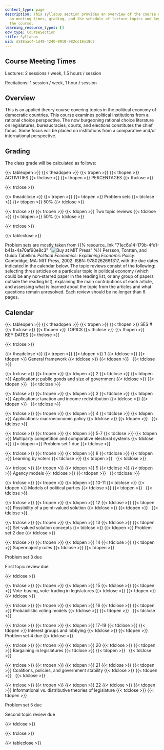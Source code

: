 ```yaml
---
content_type: page
description: This syllabus section provides an overview of the course and information
  on meeting times, grading, and the schedule of lecture topics and key dates for
  the course.
learning_resource_types: []
ocw_type: CourseSection
title: Syllabus
uid: d588aac4-1d48-4240-9910-982cd18e18d7
---
```


Course Meeting Times
--------------------

Lectures: 2 sessions / week, 1.5 hours / session

Recitations: 1 session / week, 1 hour / session

Overview
--------

This is an applied theory course covering topics in the political economy of democratic countries. This course examines political institutions from a rational choice perspective. The now burgeoning rational choice literature on legislatures, bureaucracies, courts, and elections constitutes the chief focus. Some focus will be placed on institutions from a comparative and/or international perspective.

Grading
-------

The class grade will be calculated as follows:

{{< tableopen >}}
{{< theadopen >}}
{{< tropen >}}
{{< thopen >}}
ACTIVITIES
{{< thclose >}}
{{< thopen >}}
PERCENTAGES
{{< thclose >}}

{{< trclose >}}

{{< theadclose >}}
{{< tropen >}}
{{< tdopen >}}
Problem sets
{{< tdclose >}}
{{< tdopen >}}
50%
{{< tdclose >}}

{{< trclose >}}
{{< tropen >}}
{{< tdopen >}}
Two topic reviews
{{< tdclose >}}
{{< tdopen >}}
50%
{{< tdclose >}}

{{< trclose >}}

{{< tableclose >}}

Problem sets are mostly taken from {{% resource_link "71ec6a14-179b-4fe1-b41a-4a70af90e8c3" "![Buy at MIT Press](/images/mp_logo.gif)" %}} Persson, Torsten, and Guido Tabellini. _Political Economics: Explaining Economic Policy_. Cambridge, MA: MIT Press, 2002. ISBN: 9780262661317, with the due dates indicated in the calendar below. The topic reviews consist of the following: selecting three articles on a particular topic in political economy (which could be any non-starred paper in the reading list, or any group of papers outside the reading list), explaining the main contributions of each article, and assessing what is learned about the topic from the articles and what questions remain unresolved. Each review should be no longer than 6 pages.

Calendar
--------

{{< tableopen >}}
{{< theadopen >}}
{{< tropen >}}
{{< thopen >}}
SES #
{{< thclose >}}
{{< thopen >}}
TOPICS
{{< thclose >}}
{{< thopen >}}
KEY DATES
{{< thclose >}}

{{< trclose >}}

{{< theadclose >}}
{{< tropen >}}
{{< tdopen >}}
1
{{< tdclose >}}
{{< tdopen >}}
General framework
{{< tdclose >}}
{{< tdopen >}}
 
{{< tdclose >}}

{{< trclose >}}
{{< tropen >}}
{{< tdopen >}}
2
{{< tdclose >}}
{{< tdopen >}}
Applications: public goods and size of government
{{< tdclose >}}
{{< tdopen >}}
 
{{< tdclose >}}

{{< trclose >}}
{{< tropen >}}
{{< tdopen >}}
3
{{< tdclose >}}
{{< tdopen >}}
Applications: taxation and income redistribution
{{< tdclose >}}
{{< tdopen >}}
 
{{< tdclose >}}

{{< trclose >}}
{{< tropen >}}
{{< tdopen >}}
4
{{< tdclose >}}
{{< tdopen >}}
Applications: macroeconomic policy
{{< tdclose >}}
{{< tdopen >}}
 
{{< tdclose >}}

{{< trclose >}}
{{< tropen >}}
{{< tdopen >}}
5-7
{{< tdclose >}}
{{< tdopen >}}
Multiparty competition and comparative electoral systems
{{< tdclose >}}
{{< tdopen >}}
Problem set 1 due
{{< tdclose >}}

{{< trclose >}}
{{< tropen >}}
{{< tdopen >}}
8
{{< tdclose >}}
{{< tdopen >}}
Learning by voters
{{< tdclose >}}
{{< tdopen >}}
 
{{< tdclose >}}

{{< trclose >}}
{{< tropen >}}
{{< tdopen >}}
9
{{< tdclose >}}
{{< tdopen >}}
Agency models
{{< tdclose >}}
{{< tdopen >}}
 
{{< tdclose >}}

{{< trclose >}}
{{< tropen >}}
{{< tdopen >}}
10-11
{{< tdclose >}}
{{< tdopen >}}
Models of political parties
{{< tdclose >}}
{{< tdopen >}}
 
{{< tdclose >}}

{{< trclose >}}
{{< tropen >}}
{{< tdopen >}}
12
{{< tdclose >}}
{{< tdopen >}}
Possibility of a point-valued solution
{{< tdclose >}}
{{< tdopen >}}
 
{{< tdclose >}}

{{< trclose >}}
{{< tropen >}}
{{< tdopen >}}
13
{{< tdclose >}}
{{< tdopen >}}
Set-valued solution concepts
{{< tdclose >}}
{{< tdopen >}}
Problem set 2 due
{{< tdclose >}}

{{< trclose >}}
{{< tropen >}}
{{< tdopen >}}
14
{{< tdclose >}}
{{< tdopen >}}
Supermajority rules
{{< tdclose >}}
{{< tdopen >}}


Problem set 3 due

First topic review due


{{< tdclose >}}

{{< trclose >}}
{{< tropen >}}
{{< tdopen >}}
15
{{< tdclose >}}
{{< tdopen >}}
Vote-buying, vote-trading in legislatures
{{< tdclose >}}
{{< tdopen >}}
 
{{< tdclose >}}

{{< trclose >}}
{{< tropen >}}
{{< tdopen >}}
16
{{< tdclose >}}
{{< tdopen >}}
Probabilistic voting models
{{< tdclose >}}
{{< tdopen >}}
 
{{< tdclose >}}

{{< trclose >}}
{{< tropen >}}
{{< tdopen >}}
17-19
{{< tdclose >}}
{{< tdopen >}}
Interest groups and lobbying
{{< tdclose >}}
{{< tdopen >}}
Problem set 4 due
{{< tdclose >}}

{{< trclose >}}
{{< tropen >}}
{{< tdopen >}}
20
{{< tdclose >}}
{{< tdopen >}}
Bargaining in legislatures
{{< tdclose >}}
{{< tdopen >}}
 
{{< tdclose >}}

{{< trclose >}}
{{< tropen >}}
{{< tdopen >}}
21
{{< tdclose >}}
{{< tdopen >}}
Coalitions, policies, and government stability
{{< tdclose >}}
{{< tdopen >}}
 
{{< tdclose >}}

{{< trclose >}}
{{< tropen >}}
{{< tdopen >}}
22
{{< tdclose >}}
{{< tdopen >}}
Informational vs. distributive theories of legislature
{{< tdclose >}}
{{< tdopen >}}


Problem set 5 due

Second topic review due


{{< tdclose >}}

{{< trclose >}}

{{< tableclose >}}